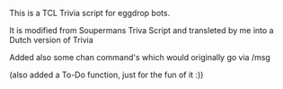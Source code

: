 This is a TCL Trivia script for eggdrop bots.

It is modified from Soupermans Triva Script and transleted by me into a Dutch version of Trivia

Added also some chan command's which would originally go via /msg

(also added a To-Do function, just for the fun of it :))
